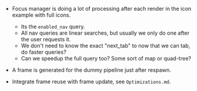 * Focus manager is doing a lot of processing after each render in the icon example with full icons.
    - Its the `enabled_nav` query.
    - All nav queries are linear searches, but usually we only do one after the user requests it.
    - We don't need to know the exact "next_tab" to now that we can tab, do faster queries?
    - Can we speedup the full query too? Some sort of map or quad-tree?

* A frame is generated for the dummy pipeline just after respawn.
* Integrate frame reuse with frame update, see `Optimizations.md`.